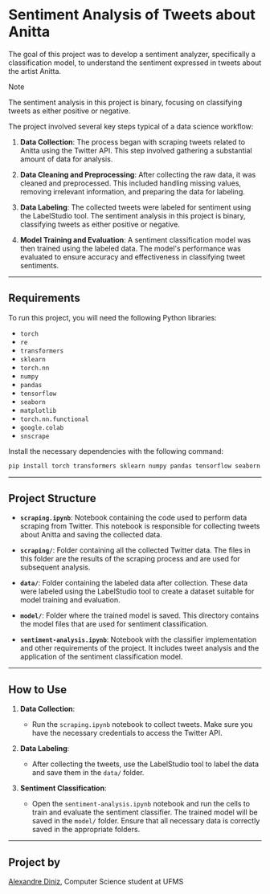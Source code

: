 # Sentiment Analysis of Tweets about Anitta

The goal of this project was to develop a sentiment analyzer, specifically a classification model, to understand the sentiment expressed in tweets about the artist Anitta. 

>[!NOTE]
>The sentiment analysis in this project is binary, focusing on classifying tweets as either positive or negative.

The project involved several key steps typical of a data science workflow:

1. **Data Collection**: The process began with scraping tweets related to Anitta using the Twitter API. This step involved gathering a substantial amount of data for analysis.

2. **Data Cleaning and Preprocessing**: After collecting the raw data, it was cleaned and preprocessed. This included handling missing values, removing irrelevant information, and preparing the data for labeling.

3. **Data Labeling**: The collected tweets were labeled for sentiment using the LabelStudio tool. The sentiment analysis in this project is binary, classifying tweets as either positive or negative.

4. **Model Training and Evaluation**: A sentiment classification model was then trained using the labeled data. The model's performance was evaluated to ensure accuracy and effectiveness in classifying tweet sentiments.

---
## Requirements

To run this project, you will need the following Python libraries:

- `torch`
- `re`
- `transformers`
- `sklearn`
- `torch.nn`
- `numpy`
- `pandas`
- `tensorflow`
- `seaborn`
- `matplotlib`
- `torch.nn.functional`
- `google.colab`
- `snscrape`

Install the necessary dependencies with the following command:

```bash
pip install torch transformers sklearn numpy pandas tensorflow seaborn matplotlib snscrape
```

---
## Project Structure

- **`scraping.ipynb`**: Notebook containing the code used to perform data scraping from Twitter. This notebook is responsible for collecting tweets about Anitta and saving the collected data.

- **`scraping/`**: Folder containing all the collected Twitter data. The files in this folder are the results of the scraping process and are used for subsequent analysis.

- **`data/`**: Folder containing the labeled data after collection. These data were labeled using the LabelStudio tool to create a dataset suitable for model training and evaluation.

- **`model/`**: Folder where the trained model is saved. This directory contains the model files that are used for sentiment classification.

- **`sentiment-analysis.ipynb`**: Notebook with the classifier implementation and other requirements of the project. It includes tweet analysis and the application of the sentiment classification model.

---
## How to Use

1. **Data Collection**:
   - Run the `scraping.ipynb` notebook to collect tweets. Make sure you have the necessary credentials to access the Twitter API.

2. **Data Labeling**:
   - After collecting the tweets, use the LabelStudio tool to label the data and save them in the `data/` folder.

3. **Sentiment Classification**:
   - Open the `sentiment-analysis.ipynb` notebook and run the cells to train and evaluate the sentiment classifier. The trained model will be saved in the `model/` folder. Ensure that all necessary data is correctly saved in the appropriate folders.

---
## Project by

[Alexandre Diniz](https://github.com/alexandredsz), Computer Science student at UFMS